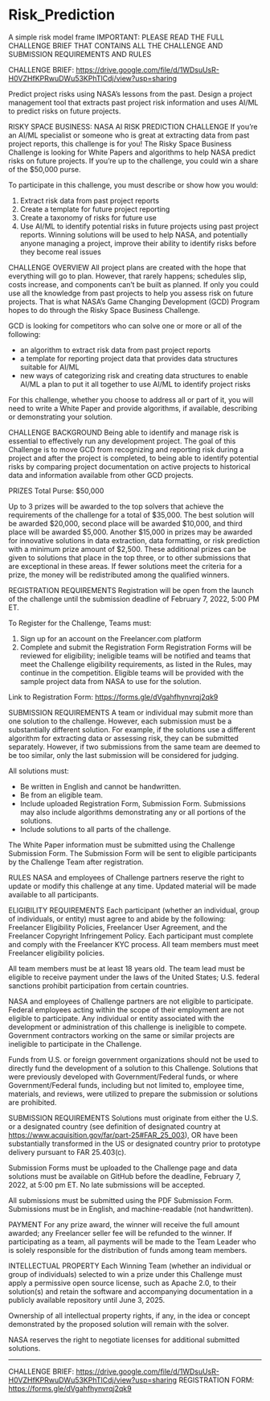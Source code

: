 # Risk_Prediction
 A simple risk model frame
IMPORTANT: PLEASE READ THE FULL CHALLENGE BRIEF THAT CONTAINS ALL THE CHALLENGE AND SUBMISSION REQUIREMENTS AND RULES

CHALLENGE BRIEF: https://drive.google.com/file/d/1WDsuUsR-H0VZHfKPRwuDWu53KPhTlCdj/view?usp=sharing

Predict project risks using NASA’s lessons from the past. Design a project management tool that extracts past project risk information and uses AI/ML to predict risks on future projects.

RISKY SPACE BUSINESS: NASA AI RISK PREDICTION CHALLENGE
If you’re an AI/ML specialist or someone who is great at extracting data from past project reports, this challenge is for you! The Risky Space Business Challenge is looking for White Papers and algorithms to help NASA predict risks on future projects. If you’re up to the challenge, you could win a share of the $50,000 purse.

To participate in this challenge, you must describe or show how you would:
1. Extract risk data from past project reports
2. Create a template for future project reporting
3. Create a taxonomy of risks for future use
4. Use AI/ML to identify potential risks in future projects using past project reports. Winning solutions will be used to help NASA, and potentially anyone managing a project, improve their ability to identify risks before they become real issues

CHALLENGE OVERVIEW
All project plans are created with the hope that everything will go to plan. However, that rarely happens; schedules slip, costs increase, and components can’t be built as planned. If only you could use all the knowledge from past projects to help you assess risk on future projects. That is what NASA’s Game Changing Development (GCD) Program hopes to do through the Risky Space Business Challenge.

GCD is looking for competitors who can solve one or more or all of the following:
- an algorithm to extract risk data from past project reports
- a template for reporting project data that provides data structures suitable for AI/ML
- new ways of categorizing risk and creating data structures to enable AI/ML
a plan to put it all together to use AI/ML to identify project risks

For this challenge, whether you choose to address all or part of it, you will need to write a White Paper and provide algorithms, if available, describing or demonstrating your solution.

CHALLENGE BACKGROUND
Being able to identify and manage risk is essential to effectively run any development project. The goal of this Challenge is to move GCD from recognizing and reporting risk during a project and after the project is completed, to being able to identify potential risks by comparing project documentation on active projects to historical data and information available from other GCD projects.

PRIZES
Total Purse: $50,000

Up to 3 prizes will be awarded to the top solvers that achieve the requirements of the challenge for a total of $35,000. The best solution will be awarded $20,000, second place will be awarded $10,000, and third place will be awarded $5,000. Another $15,000 in prizes may be awarded for innovative solutions in data extraction, data formatting, or risk prediction with a minimum prize amount of $2,500. These additional prizes can be given to solutions that place in the top three, or to other submissions that are exceptional in these areas. If fewer solutions meet the criteria for a prize, the money will be redistributed among the qualified winners.

REGISTRATION REQUIREMENTS
Registration will be open from the launch of the challenge until the submission deadline of February 7, 2022, 5:00 PM ET.

To Register for the Challenge, Teams must:
1. Sign up for an account on the Freelancer.com platform
2. Complete and submit the Registration Form
Registration Forms will be reviewed for eligibility; ineligible teams will be notified and teams that meet the Challenge eligibility requirements, as listed in the Rules, may continue in the competition. Eligible teams will be provided with the sample project data from NASA to use for the solution.

Link to Registration Form: https://forms.gle/dVgahfhynvrqj2qk9

SUBMISSION REQUIREMENTS
A team or individual may submit more than one solution to the challenge. However, each submission must be a substantially different solution. For example, if the solutions use a different algorithm for extracting data or assessing risk, they can be submitted separately. However, if two submissions from the same team are deemed to be too similar, only the last submission will be considered for judging.

All solutions must:
- Be written in English and cannot be handwritten.
- Be from an eligible team.
- Include uploaded Registration Form, Submission Form. Submissions may also include algorithms demonstrating any or all portions of the solutions.
- Include solutions to all parts of the challenge.

The White Paper information must be submitted using the Challenge Submission Form. The Submission Form will be sent to eligible participants by the Challenge Team after registration.

RULES
NASA and employees of Challenge partners reserve the right to update or modify this challenge at any time. Updated material will be made available to all participants.

ELIGIBILITY REQUIREMENTS
Each participant (whether an individual, group of individuals, or entity) must agree to and abide by the following: Freelancer Eligibility Policies, Freelancer User Agreement, and the Freelancer Copyright Infringement Policy. Each participant must complete and comply with the Freelancer KYC process. All team members must meet Freelancer eligibility policies.

All team members must be at least 18 years old. The team lead must be eligible to receive payment under the laws of the United States; U.S. federal sanctions prohibit participation from certain countries.

NASA and employees of Challenge partners are not eligible to participate. Federal employees acting within the scope of their employment are not eligible to participate. Any individual or entity associated with the development or administration of this challenge is ineligible to compete. Government contractors working on the same or similar projects are ineligible to participate in the Challenge.

Funds from U.S. or foreign government organizations should not be used to directly fund the development of a solution to this Challenge. Solutions that were previously developed with Government/Federal funds, or where Government/Federal funds, including but not limited to, employee time, materials, and reviews, were utilized to prepare the submission or solutions are prohibited.

SUBMISSION REQUIREMENTS
Solutions must originate from either the U.S. or a designated country (see definition of designated country at https://www.acquisition.gov/far/part-25#FAR_25_003), OR have been substantially transformed in the US or designated country prior to prototype delivery pursuant to FAR 25.403(c).

Submission Forms must be uploaded to the Challenge page and data solutions must be available on GitHub before the deadline, February 7, 2022, at 5:00 pm ET. No late submissions will be accepted.

All submissions must be submitted using the PDF Submission Form. Submissions must be in English, and machine-readable (not handwritten).

PAYMENT
For any prize award, the winner will receive the full amount awarded; any Freelancer seller fee will be refunded to the winner. If participating as a team, all payments will be made to the Team Leader who is solely responsible for the distribution of funds among team members.

INTELLECTUAL PROPERTY
Each Winning Team (whether an individual or group of individuals) selected to win a prize under this Challenge must apply a permissive open source license, such as Apache 2.0, to their solution(s) and retain the software and accompanying documentation in a publicly available repository until June 3, 2025.

Ownership of all intellectual property rights, if any, in the idea or concept demonstrated by the proposed solution will remain with the solver.

NASA reserves the right to negotiate licenses for additional submitted solutions.

*************************************************

CHALLENGE BRIEF: https://drive.google.com/file/d/1WDsuUsR-H0VZHfKPRwuDWu53KPhTlCdj/view?usp=sharing
REGISTRATION FORM: https://forms.gle/dVgahfhynvrqj2qk9
